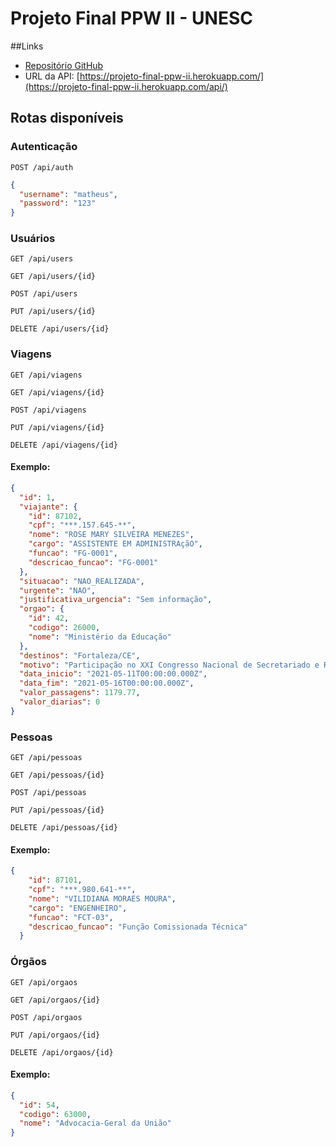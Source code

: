 # Projeto Final PPW II - UNESC

##Links
- [Repositório GitHub](https://github.com/Matheusdimer/projeto_final_ppw_II)
- URL da API: [https://projeto-final-ppw-ii.herokuapp.com/](https://projeto-final-ppw-ii.herokuapp.com/api/)


## Rotas disponíveis

### Autenticação
`POST /api/auth`

```json
{
  "username": "matheus",
  "password": "123"
}
```

### Usuários
`GET /api/users`

`GET /api/users/{id}`

`POST /api/users`

`PUT /api/users/{id}`

`DELETE /api/users/{id}`

### Viagens
`GET /api/viagens`

`GET /api/viagens/{id}`

`POST /api/viagens`

`PUT /api/viagens/{id}`

`DELETE /api/viagens/{id}`

#### Exemplo:

```json
{
  "id": 1,
  "viajante": {
    "id": 87102,
    "cpf": "***.157.645-**",
    "nome": "ROSE MARY SILVEIRA MENEZES",
    "cargo": "ASSISTENTE EM ADMINISTRAçãO",
    "funcao": "FG-0001",
    "descricao_funcao": "FG-0001"
  },
  "situacao": "NAO_REALIZADA",
  "urgente": "NAO",
  "justificativa_urgencia": "Sem informação",
  "orgao": {
    "id": 42,
    "codigo": 26000,
    "nome": "Ministério da Educação"
  },
  "destinos": "Fortaleza/CE",
  "motivo": "Participação no XXI Congresso Nacional de Secretariado e Reunião de Diretoria",
  "data_inicio": "2021-05-11T00:00:00.000Z",
  "data_fim": "2021-05-16T00:00:00.000Z",
  "valor_passagens": 1179.77,
  "valor_diarias": 0
}
```

### Pessoas

`GET /api/pessoas`

`GET /api/pessoas/{id}`

`POST /api/pessoas`

`PUT /api/pessoas/{id}`

`DELETE /api/pessoas/{id}`

#### Exemplo:

```json
{
    "id": 87101,
    "cpf": "***.980.641-**",
    "nome": "VILIDIANA MORAES MOURA",
    "cargo": "ENGENHEIRO",
    "funcao": "FCT-03",
    "descricao_funcao": "Função Comissionada Técnica"
  }
```

### Órgãos
`GET /api/orgaos`

`GET /api/orgaos/{id}`

`POST /api/orgaos`

`PUT /api/orgaos/{id}`

`DELETE /api/orgaos/{id}`

#### Exemplo:

```json
{
  "id": 54,
  "codigo": 63000,
  "nome": "Advocacia-Geral da União"
}
```